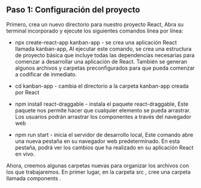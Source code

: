 ##  Paso 1: Configuración del proyecto

Primero, crea un nuevo directorio para nuestro proyecto React, Abra su terminal incorporado y ejecute los siguientes comandos línea por línea:

- npx create-react-app kanban-app - se crea una aplicación React llamada kanban-app, Al ejecutar este comando, se crea una estructura de proyecto básica que incluye todas las dependencias necesarias para comenzar a desarrollar una aplicación de React. También se generan algunos archivos y carpetas preconfigurados para que pueda comenzar a codificar de inmediato.

- cd kanban-app - cambia el directorio a la carpeta kanban-app creada por React

- npm install react-draggable - instala el paquete react-draggable, Este paquete nos permite hacer que cualquier   elemento se pueda arrastrar. Los usuarios podrán arrastrar los componentes a través del navegador web    

- npm run start - inicia el servidor de desarrollo local, Este comando abre una nueva pestaña en su navegador web predeterminado. En esta pestaña, podrá ver los cambios que ha realizado en su aplicación React en vivo.

Ahora, creemos algunas carpetas nuevas para organizar los archivos con los que trabajaremos. En primer lugar, en la carpeta src , cree una carpeta llamada components .